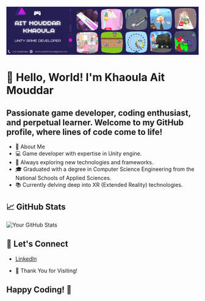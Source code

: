 
![](./AitMouddarKhaoula.png)

# 👋 Hello, World! I'm Khaoula Ait Mouddar

## Passionate game developer, coding enthusiast, and perpetual learner. Welcome to my GitHub profile, where lines of code come to life!

- 🚀 About Me
- 💻 Game developer with expertise in Unity engine.
- 🌱 Always exploring new technologies and frameworks.
- 🎓 Graduated with a degree in Computer Science Engineering from the National Schools of Applied Sciences.
- 📚 Currently delving deep into XR (Extended Reality) technologies.

## 📈 GitHub Stats

![Your GitHub Stats](https://github-readme-stats.vercel.app/api?username=YourUsername&show_icons=true&count_private=true)

## 🤝 Let's Connect
- [LinkedIn](https://www.linkedin.com/in/YourLinkedInProfile)

- 🌟 Thank You for Visiting!

## Happy Coding! 🚀
